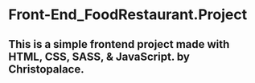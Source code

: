 # Front-End_FoodRestaurant.Project

## This is a simple frontend project made with HTML, CSS, SASS, & JavaScript. by Christopalace.
